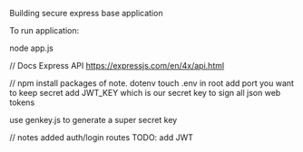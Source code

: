 Building secure express base application

To run application:

node app.js


// Docs
Express API
https://expressjs.com/en/4x/api.html

// npm install packages of note.
dotenv
touch .env in root
add port you want to keep secret
add JWT_KEY which is our secret key to sign all json web tokens 

use genkey.js to generate a super secret key


// notes 
added auth/login routes
TODO: add JWT

